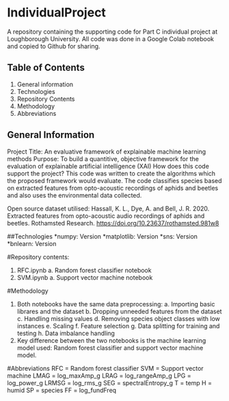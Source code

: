 # IndividualProject
A repository containing the supporting code for Part C individual project at Loughborough University.
All code was done in a Google Colab notebook and copied to Github for sharing.

## Table of Contents
1. General information
2. Technologies
3. Repository Contents
4. Methodology
5. Abbreviations

## General Information
Project Title: An evaluative framework of explainable machine learning methods
Purpose: To build a quantitive, objective framework for the evaluation of explainable artificial intelligence (XAI)
How does this code support the project?
This code was written to create the algorithms which the proposed framework would evaluate. The code classifies species based on extracted features from opto-acoustic recordings of aphids and beetles and also uses the environmental data collected.

Open source dataset utilised: Hassall, K. L., Dye, A. and Bell, J. R. 2020. Extracted features from opto-acoustic audio recordings of aphids and beetles. Rothamsted Research. https://doi.org/10.23637/rothamsted.981w8

##Technologies
*numpy: Version
*matplotlib: Version
*sns: Version
*bnlearn: Version

#Repository contents:
1. RFC.ipynb
  a. Random forest classifier notebook
2. SVM.ipynb
  a. Support vector machine notebook

#Methodology 
1. Both notebooks have the same data preprocessing:
  a. Importing basic librares and the dataset
  b. Dropping unneeded features from the dataset
  c. Handling missing values
  d. Removing species object classes with low instances
  e. Scaling
  f. Feature selection
  g. Data splitting for training and testing
  h. Data imbalance handling
2. Key difference between the two notebooks is the machine learning model used: Random forest classifier and support vector machine model.

#Abbreviations
RFC = Random forest classifier
SVM = Support vector machine
LMAG = log_maxAmp_g
LRAG = log_rangeAmp_g
LPG = log_power_g
LRMSG = log_rms_g
SEG = spectralEntropy_g
T = temp
H = humid
SP = species
FF = log_fundFreq

